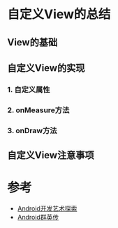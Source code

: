 # 自定义View的总结

## View的基础

## 自定义View的实现

### 1. 自定义属性

### 2. onMeasure方法

### 3. onDraw方法

## 自定义View注意事项

# 参考

* [Android开发艺术探索](自定义View的总结.md)
* [Android群英传](自定义View的总结.md)
